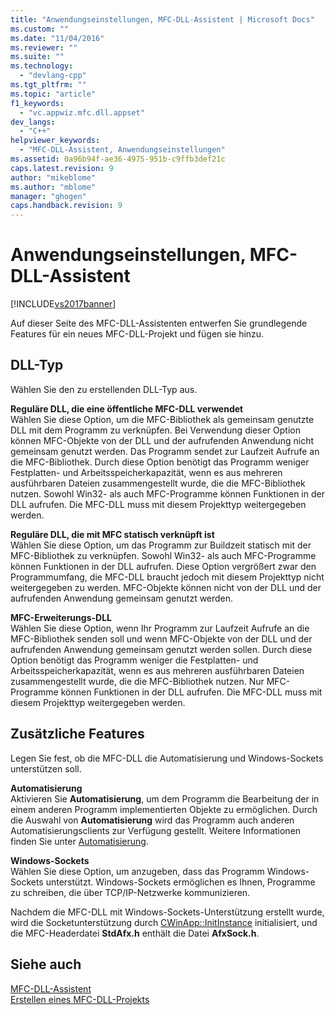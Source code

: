 ```yaml
---
title: "Anwendungseinstellungen, MFC-DLL-Assistent | Microsoft Docs"
ms.custom: ""
ms.date: "11/04/2016"
ms.reviewer: ""
ms.suite: ""
ms.technology: 
  - "devlang-cpp"
ms.tgt_pltfrm: ""
ms.topic: "article"
f1_keywords: 
  - "vc.appwiz.mfc.dll.appset"
dev_langs: 
  - "C++"
helpviewer_keywords: 
  - "MFC-DLL-Assistent, Anwendungseinstellungen"
ms.assetid: 0a96b94f-ae36-4975-951b-c9ffb3def21c
caps.latest.revision: 9
author: "mikeblome"
ms.author: "mblome"
manager: "ghogen"
caps.handback.revision: 9
---
```

# Anwendungseinstellungen, MFC-DLL-Assistent
[!INCLUDE[vs2017banner](../../assembler/inline/includes/vs2017banner.md)]

Auf dieser Seite des MFC\-DLL\-Assistenten entwerfen Sie grundlegende Features für ein neues MFC\-DLL\-Projekt und fügen sie hinzu.  
  
## DLL\-Typ  
 Wählen Sie den zu erstellenden DLL\-Typ aus.  
  
 **Reguläre DLL, die eine öffentliche MFC\-DLL verwendet**  
 Wählen Sie diese Option, um die MFC\-Bibliothek als gemeinsam genutzte DLL mit dem Programm zu verknüpfen.  Bei Verwendung dieser Option können MFC\-Objekte von der DLL und der aufrufenden Anwendung nicht gemeinsam genutzt werden.  Das Programm sendet zur Laufzeit Aufrufe an die MFC\-Bibliothek.  Durch diese Option benötigt das Programm weniger Festplatten\- und Arbeitsspeicherkapazität, wenn es aus mehreren ausführbaren Dateien zusammengestellt wurde, die die MFC\-Bibliothek nutzen.  Sowohl Win32\- als auch MFC\-Programme können Funktionen in der DLL aufrufen.  Die MFC\-DLL muss mit diesem Projekttyp weitergegeben werden.  
  
 **Reguläre DLL, die mit MFC statisch verknüpft ist**  
 Wählen Sie diese Option, um das Programm zur Buildzeit statisch mit der MFC\-Bibliothek zu verknüpfen.  Sowohl Win32\- als auch MFC\-Programme können Funktionen in der DLL aufrufen.  Diese Option vergrößert zwar den Programmumfang, die MFC\-DLL braucht jedoch mit diesem Projekttyp nicht weitergegeben zu werden.  MFC\-Objekte können nicht von der DLL und der aufrufenden Anwendung gemeinsam genutzt werden.  
  
 **MFC\-Erweiterungs\-DLL**  
 Wählen Sie diese Option, wenn Ihr Programm zur Laufzeit Aufrufe an die MFC\-Bibliothek senden soll und wenn MFC\-Objekte von der DLL und der aufrufenden Anwendung gemeinsam genutzt werden sollen.  Durch diese Option benötigt das Programm weniger die Festplatten\- und Arbeitsspeicherkapazität, wenn es aus mehreren ausführbaren Dateien zusammengestellt wurde, die die MFC\-Bibliothek nutzen.  Nur MFC\-Programme können Funktionen in der DLL aufrufen.  Die MFC\-DLL muss mit diesem Projekttyp weitergegeben werden.  
  
## Zusätzliche Features  
 Legen Sie fest, ob die MFC\-DLL die Automatisierung und Windows\-Sockets unterstützen soll.  
  
 **Automatisierung**  
 Aktivieren Sie **Automatisierung**, um dem Programm die Bearbeitung der in einem anderen Programm implementierten Objekte zu ermöglichen.  Durch die Auswahl von **Automatisierung** wird das Programm auch anderen Automatisierungsclients zur Verfügung gestellt.  Weitere Informationen finden Sie unter [Automatisierung](../../mfc/automation.md).  
  
 **Windows\-Sockets**  
 Wählen Sie diese Option, um anzugeben, dass das Programm Windows\-Sockets unterstützt.  Windows\-Sockets ermöglichen es Ihnen, Programme zu schreiben, die über TCP\/IP\-Netzwerke kommunizieren.  
  
 Nachdem die MFC\-DLL mit Windows\-Sockets\-Unterstützung erstellt wurde, wird die Socketunterstützung durch [CWinApp::InitInstance](../Topic/CWinApp::InitInstance.md) initialisiert, und die MFC\-Headerdatei **StdAfx.h** enthält die Datei **AfxSock.h**.  
  
## Siehe auch  
 [MFC\-DLL\-Assistent](../../mfc/reference/mfc-dll-wizard.md)   
 [Erstellen eines MFC\-DLL\-Projekts](../../mfc/reference/creating-an-mfc-dll-project.md)